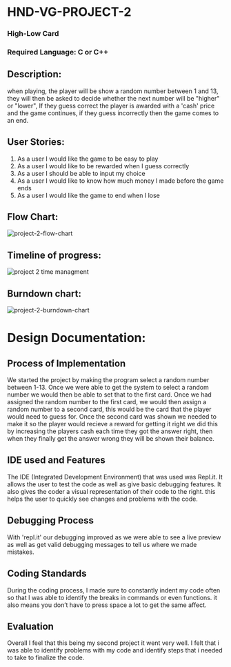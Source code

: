 # HND-VG-PROJECT-2
### High-Low Card
### Required Language: C or C++
## Description:

when playing, the player will be show a random number between 1 and 13, they will then be asked to decide whether the next number will be "higher" or "lower", If they guess correct the player is awarded with a 'cash' price and the game continues, if they guess incorrectly then the game comes to an end.

## User Stories:

1. As a user I would like the game to be easy to play
2. As a user I would like to be rewarded when I guess correctly
3. As a user I should be able to input my choice
4. As a user I would like to know how much money I made before the game ends
5. As a user I would like the game to end when I lose

## Flow Chart:
![project-2-flow-chart](https://user-images.githubusercontent.com/31927590/32720008-2bdd9a78-c85a-11e7-96b3-f0a77c2df878.jpg)


## Timeline of progress:
![project 2 time managment](https://user-images.githubusercontent.com/31927590/32722778-e82de18a-c862-11e7-9b85-9454fa847903.PNG)

## Burndown chart:
![project-2-burndown-chart](https://user-images.githubusercontent.com/31927590/32723654-319714ce-c866-11e7-80b9-e2cf9507ff6e.PNG)
# Design Documentation:
## Process of Implementation
We started the project by making the program select a random number between 1-13. Once we were able to get the system to select a random number we would then be able to set that to the first card. Once we had assigned the random number to the first card, we would then assign a random number to a second card, this would be the card that the player would need to guess for. Once the second card was shown we needed to make it so the player would recieve a reward for getting it right we did this by increasing the players cash each time they got the answer right, then when they finally get the answer wrong they will be shown their balance.
## IDE used and Features
The IDE (Integrated Development Environment) that was used was Repl.it. It allows the user to test the code as well as give basic debugging features. It also gives the coder a visual representation of their code to the right. this helps the user to quickly see changes and problems with the code.
## Debugging Process
With 'repl.it' our debugging improved as we were able to see a live preview as well as get valid debugging messages to tell us where we made mistakes.
## Coding Standards
During the coding process, I made sure to constantly indent my code often so that I was able to identify the breaks in commands or even functions. it also means you don’t have to press space a lot to get the same affect.
## Evaluation
Overall I feel that this being my second project it went very well. I felt that i was able to identify problems with my code and identify steps that i needed to take to finalize the code.
